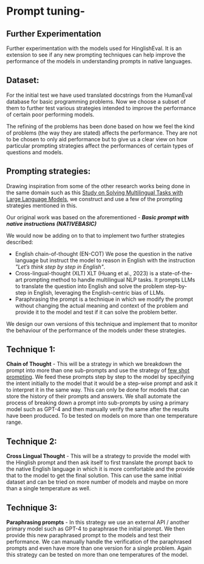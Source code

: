 # Prompt tuning-

## Further Experimentation
Further experimentation with the models used for HinglishEval. It is an extension to see if any new prompting techniques can help improve the performance of the models in understanding prompts in native languages. 

## Dataset:
For the initial test we have used translated docstrings from the HumanEval database for basic programming problems. Now we choose a subset of them to further test various strategies intended to improve the performance of certain poor performing models. 

The refining of the problems has been done based on how we feel the kind of problems (the way they are stated) affects the performance. They are not to be chosen to only aid performance but to give us a clear view on how particular prompting strategies affect the performances of certain types of questions and models.

## Prompting strategies:
Drawing inspiration from some of the other research works being done in the same domain such as this [Study on Solving Multilingual Tasks with Large Language Models](https://arxiv.org/pdf/2403.10258), we construct and use a few of the prompting strategies mentioned in this.

Our original work was based on the aforementioned - ***Basic prompt with native instructions (NATIVEBASIC)***

We would now be adding on to that to implement two further strategies described:
- English chain-of-thought (EN-COT) We pose the question in the native language but instruct the model to reason in English with the instruction *"Let’s think step by step in English"*.
- Cross-lingual-thought (XLT) XLT (Huang et al., 2023) is a state-of-the-art prompting method to handle multilingual NLP tasks. It prompts LLMs to translate the question into English and solve the problem step-by-step in English, leveraging the English-centric bias of LLMs.
- Paraphrasing the prompt is a technique in which we modify the prompt without changing the actual meaning and context of the problem and provide it to the model and test if it can solve the problem better.

We design our own versions of this technique and implement that to monitor the behaviour of the performance of the models under these strategies.
## Technique 1:

**Chain of Thought** - This will be a strategy in which we breakdown the prompt into more than one sub-prompts and use the strategy of [few shot prompting](https://www.kdnuggets.com/2023/07/ensuring-reliable-fewshot-prompt-selection-llms.html). We feed these prompts step by step to the model by specifying the intent initially to the model that it would be a step-wise prompt and ask it to interpret it in the same way.
This can only be done for models that can store the history of their prompts and answers. 
We shall automate the process of breaking down a prompt into sub-prompts by using a primary model such as GPT-4 and then manually verify the same after the results have been produced.
To be tested on models on more than one temperature range.

## Technique 2:
**Cross Lingual Thought** - This will be a strategy to provide the model with the Hinglish prompt and then ask itself to first translate the prompt back to the native English language in which it is more comfortable and the provide that to the model to get the final solution.
This can use the same initial dataset and can be tried on more number of models and maybe on more than a single temperature as well.


## Technique 3:
**Paraphrasing prompts** - In this strategy we use an external API / another primary model such as GPT-4 to paraphrase the initial prompt. We then provide this new paraphrased prompt to the models and test their performance.
We can manually handle the verification of the paraphrased prompts and even have more than one version for a single problem. Again this strategy can be tested on more than one temperatures of the model.